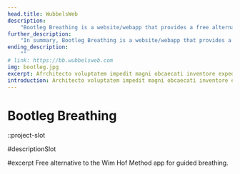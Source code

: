 ```yaml
---
head.title: WubbelsWeb
description: 
    "Bootleg Breathing is a website/webapp that provides a free alternative to the Wim Hof Method app for guided breathing. The website was developed using VueJS/NuxtJS and features a clean and intuitive design that makes it easy for users to follow along with the guided breathing exercises."
further_description: 
    "In summary, Bootleg Breathing is a website/webapp that provides a free alternative to the Wim Hof Method app for guided breathing. It was created as a way to make guided breathing exercises accessible to everyone, regardless of their financial situation."
ending_description: 
    ""
# link: https://bb.wubbelsweb.com
img: bootleg.jpg
excerpt: Afrchitecto voluptatem impedit magni obcaecati inventore expedita, molestias libero facilis similique? Expedita, delectus.
introduction: Architecto voluptatem impedit magni obcaecati inventore expedita, molestias libero facilis similique? Expedita, delectus.
---
```

# Bootleg Breathing
::project-slot
<!-- Industrial Design project -->

#descriptionSlot
<!-- Interactive musical speaker with directional sound. -->

#excerpt
Free alternative to the Wim Hof Method app for guided breathing.

<!-- # Bootleg Breathing
::project-slot
Breathing app

#namedSlot
A free alternative to the Wim Hof Method app for guided breathing. Made in NuxtJS.
:: -->
